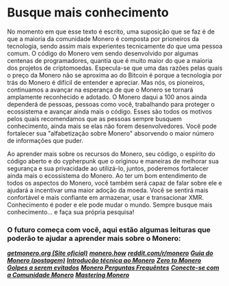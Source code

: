 # Busque mais conhecimento

No momento em que esse texto é escrito, uma suposição que se faz é de que a maioria da comunidade Monero é composta por prioneiros da tecnologia, sendo assim mais experientes tecnicamente do que uma pessoa comum. O código do Monero vem sendo desenvolvido por algumas centenas de programadores, quantia que é muito maior do que a maioria dos projetos de criptomoedas. Especula-se que uma das razões pelas quais o preço da Monero não se aproxima ao do Bitcoin é porque a tecnologia por trás do Monero é difícil de entender e apreciar. Mas nós, os pioneiros, continuamos a avançar na esperança de que o Monero se tornará amplamente reconhecido e adotado. O Monero daqui a 100 anos ainda dependerá de pessoas, pessoas como você, trabalhando para proteger o ecossistema e avançar ainda mais o código. Esses são todos os motivos pelos quais recomendamos que as pessoas sempre busquem conhecimento, ainda mais se elas não forem desenvolvedores. Você pode fortalecer sua "alfabetização sobre Monero" absorvendo o maior número de informações que puder.

Ao aprender mais sobre os recursos do Monero, seu código, o espírito do código aberto e do cypherpunk que o originou e maneiras de melhorar sua segurança e sua privacidade ao utilizá-lo, juntos, poderemos fortalecer ainda mais o ecossistema do Monero. Ao ter um bom entendimento de todos os aspectos do Monero, você também será capaz de falar sobre ele e ajudará a incentivar uma maior adoção da moeda. Você se sentirá mais confortável e mais confiante em armazenar, usar e transacionar XMR. Conhecimento é poder e ele pode mudar o mundo. Sempre busque mais conhecimento... e faça sua própria pesquisa!

### O futuro começa com você, aqui estão algumas leituras que poderão te ajudar a aprender mais sobre o Monero:

**_[getmonero.org (Site oficial)](https://getmonero.org/)_**
**_[monero.how](https://www.monero.how/)_**
**_[reddit.com/r/monero](https://www.reddit.com/r/Monero/)_**
**_[Guia do Monero (postagem)](https://www.reddit.com/r/CryptoCurrency/comments/7ra409/your_guide_to_monero_and_why_it_has_great/)_**
**_[Introdução técnica ao Monero](https://steemit.com/monero/@sgp/7yjqso-a-monero-introduction-for-beginners)_**
**_[Zero to Monero](https://www.getmonero.org/library/Zero-to-Monero-1-0-0.pdf)_**
**_[Golpes a serem evitados](https://www.reddit.com/r/Monero/wiki/avoid)_**
**_[Monero Perguntas Frequêntes](https://ww.getmonero.org/get-started/faq/)_**
**_[Conecte-se com a Comunidade Monero](https://getmonero.org/community/hangouts/)_**
**_[Mastering Monero](https://masteringmonero.com/)_**
